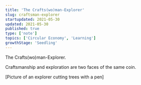 ```yaml
---
title: 'The Crafts(wo)man-Explorer'
slug: craftsman-explorer
startupdated: 2021-05-30
updated: 2021-05-30
published: true
type: ['note']
topics: ['Circular Economy', 'Learning']
growthStage: 'Seedling'
---
```


The Crafts(wo)man-Explorer. 

Craftsmanship and exploration are two faces of the same coin. 

[Picture of an explorer cutting trees with a pen]


